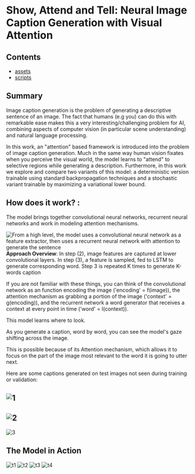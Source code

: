 # Show, Attend and Tell: Neural Image Caption Generation with Visual Attention

## Contents
- [assets](https://github.com/aquantumreality/Model-Zoo/tree/main/NLP/Visual_Attention_Image_Captioning/assets)
- [scripts](https://github.com/aquantumreality/Model-Zoo/tree/main/CV-NLP/scripts)

## Summary
Image caption generation is the problem of generating a descriptive sentence of an image. The fact that humans (e.g you) can do this with remarkable ease makes this a very interesting/challenging problem for AI, combining aspects of computer vision (in particular scene understanding) and natural language processing.

In this work, an "attention" based framework is introduced into the problem of image caption generation. Much in the same way human vision fixates when you perceive the visual world, the model learns to "attend" to selective regions while generating a description. Furthermore, in this work we explore and compare two variants of this model: a deterministic version trainable using standard backpropagation techniques and a stochastic variant trainable by maximizing a variational lower bound. 

## How does it work? : 
The model brings together convolutional neural networks, recurrent neural networks and work in modeling attention mechanisms. 


![From a high level, the model uses a convolutional neural network as a feature extractor, then uses a recurrent neural network with attention to generate the sentence](https://github.com/aquantumreality/Model-Zoo/blob/main/NLP/Visual_Attention_Image_Captioning/assets/model_diag.png 'Model Working')
**Approach Overview**: In step (2), image features are captured at lower convolutional layers. In step (3), a feature is sampled, fed to LSTM to generate corresponding word. Step 3 is repeated K times to generate K-words caption 

If you are not familiar with these things, you can think of the convolutional network as an function encoding the image ('encoding' = f(image)), the attention mechanism as grabbing a portion of the image ('context' = g(encoding)), and the recurrent network a word generator that receives a context at every point in time ('word' = l(context)).

This model learns where to look.

As you generate a caption, word by word, you can see the model's gaze shifting across the image.

This is possible because of its Attention mechanism, which allows it to focus on the part of the image most relevant to the word it is going to utter next.

Here are some captions generated on test images not seen during training or validation:

![1](https://github.com/aquantumreality/Model-Zoo/blob/main/NLP/Visual_Attention_Image_Captioning/assets/babycake.png)
-----------------------------------------------------------------------------------------
![2](https://github.com/aquantumreality/Model-Zoo/blob/main/NLP/Visual_Attention_Image_Captioning/assets/boats.png)
-----------------------------------------------------------------------------------------
![3](https://github.com/aquantumreality/Model-Zoo/blob/main/NLP/Visual_Attention_Image_Captioning/assets/dogtie.png)

## The Model in Action
![t1](https://github.com/aquantumreality/Model-Zoo/blob/main/NLP/Visual_Attention_Image_Captioning/assets/4028.gif) ![t2](https://github.com/aquantumreality/Model-Zoo/blob/main/NLP/Visual_Attention_Image_Captioning/assets/7288.gif) ![t3](https://github.com/aquantumreality/Model-Zoo/blob/main/NLP/Visual_Attention_Image_Captioning/assets/7600.gif) ![t4](https://github.com/aquantumreality/Model-Zoo/blob/main/NLP/Visual_Attention_Image_Captioning/assets/13936.gif)
